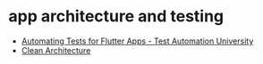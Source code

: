 # app architecture and testing

- [Automating Tests for Flutter Apps - Test Automation University](https://testautomationu.applitools.com/testing-flutter-apps)
- [Clean Architecture](https://dev.to/leehack/journey-to-the-clean-architecture-for-my-flutter-app-138n)
